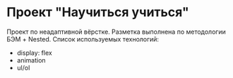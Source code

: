 # Проект "Научиться учиться"
Проект по неадаптивной вёрстке. Разметка выполнена по методологии БЭМ + Nested. Список используемых технологий:
- display: flex
- animation
- ul/ol
